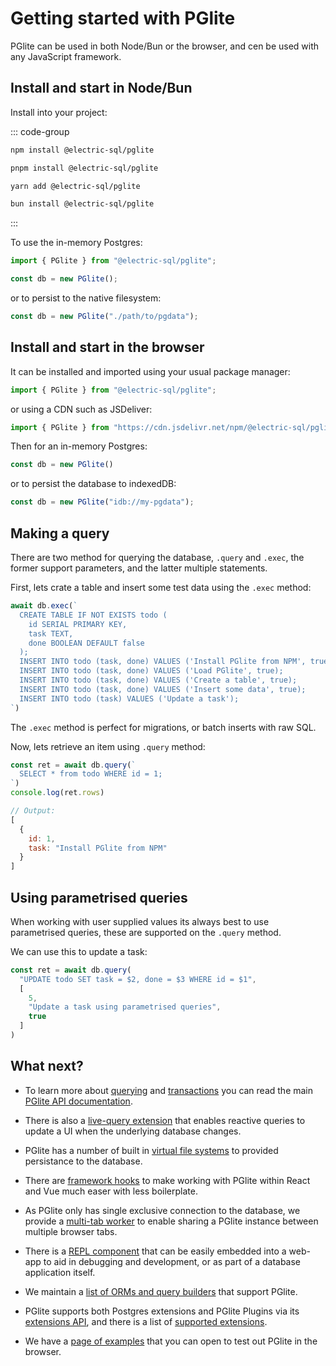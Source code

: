 # Getting started with PGlite

PGlite can be used in both Node/Bun or the browser, and cen be used with any JavaScript framework.

## Install and start in Node/Bun

Install into your project:

::: code-group

```bash [npm]
npm install @electric-sql/pglite
```

```bash [pnpm]
pnpm install @electric-sql/pglite
```

```bash [yarn]
yarn add @electric-sql/pglite
```

```bash [bun]
bun install @electric-sql/pglite
```

:::

To use the in-memory Postgres:

```js
import { PGlite } from "@electric-sql/pglite";

const db = new PGlite();
```

or to persist to the native filesystem:

```js
const db = new PGlite("./path/to/pgdata");
```

## Install and start in the browser

It can be installed and imported using your usual package manager:

```js
import { PGlite } from "@electric-sql/pglite";
```
or using a CDN such as JSDeliver:

```js
import { PGlite } from "https://cdn.jsdelivr.net/npm/@electric-sql/pglite/dist/index.js";
```

Then for an in-memory Postgres:

```js
const db = new PGlite()
```

or to persist the database to indexedDB:

```js
const db = new PGlite("idb://my-pgdata");
```

## Making a query

There are two method for querying the database, `.query` and `.exec`, the former support parameters, and the latter multiple statements.

First, lets crate a table and insert some test data using the `.exec` method:

```js
await db.exec(`
  CREATE TABLE IF NOT EXISTS todo (
    id SERIAL PRIMARY KEY,
    task TEXT,
    done BOOLEAN DEFAULT false
  );
  INSERT INTO todo (task, done) VALUES ('Install PGlite from NPM', true);
  INSERT INTO todo (task, done) VALUES ('Load PGlite', true);
  INSERT INTO todo (task, done) VALUES ('Create a table', true);
  INSERT INTO todo (task, done) VALUES ('Insert some data', true);
  INSERT INTO todo (task) VALUES ('Update a task');
`)
```

The `.exec` method is perfect for migrations, or batch inserts with raw SQL.

Now, lets retrieve an item using `.query` method:

```js
const ret = await db.query(`
  SELECT * from todo WHERE id = 1;
`)
console.log(ret.rows)

// Output:
[
  {
    id: 1,
    task: "Install PGlite from NPM"
  }
]
```

## Using parametrised queries

When working with user supplied values its always best to use parametrised queries, these are supported on the `.query` method.

We can use this to update a task:

```js
const ret = await db.query(
  "UPDATE todo SET task = $2, done = $3 WHERE id = $1",
  [
    5,
    "Update a task using parametrised queries",
    true
  ]
)
```

## What next?

- To learn more about [querying](./api.md#query) and [transactions](./api.md#transaction) you can read the main [PGlite API documentation](./api.md).

- There is also a [live-query extension](./live-queries.md) that enables reactive queries to update a UI when the underlying database changes.

- PGlite has a number of built in [virtual file systems](./filesystems.md) to provided persistance to the database.

- There are [framework hooks](./framework-hooks.md) to make working with PGlite within React and Vue much easer with less boilerplate.

- As PGlite only has single exclusive connection to the database, we provide a [multi-tab worker](./multi-tab-worker.md) to enable sharing a PGlite instance between multiple browser tabs.

- There is a [REPL component](./repl.md) that can be easily embedded into a web-app to aid in debugging and development, or as part of a database application itself.

- We maintain a [list of ORMs and query builders](./orm-support.md) that support PGlite.

- PGlite supports both Postgres extensions and PGlite Plugins via its [extensions API](./api.md#optionsextensions), and there is a list of [supported extensions](../extensions/).

- We have a [page of examples](../examples.md) that you can open to test out PGlite in the browser.